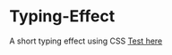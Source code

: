 # Typing-Effect
A short typing effect using CSS
[Test here](https://junlovin.github.io/Typing-Effect/)
